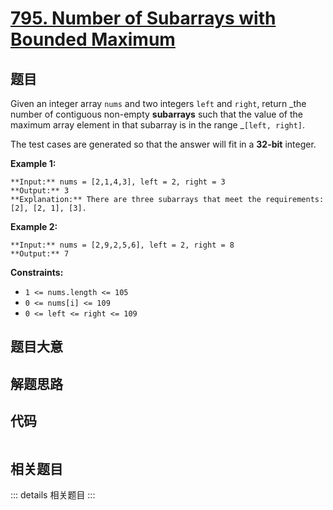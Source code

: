 # [795. Number of Subarrays with Bounded Maximum](https://leetcode.com/problems/number-of-subarrays-with-bounded-maximum)

## 题目

Given an integer array `nums` and two integers `left` and `right`, return _the
number of contiguous non-empty **subarrays** such that the value of the
maximum array element in that subarray is in the range _`[left, right]`.

The test cases are generated so that the answer will fit in a **32-bit**
integer.



**Example 1:**

    
    
    **Input:** nums = [2,1,4,3], left = 2, right = 3
    **Output:** 3
    **Explanation:** There are three subarrays that meet the requirements: [2], [2, 1], [3].
    

**Example 2:**

    
    
    **Input:** nums = [2,9,2,5,6], left = 2, right = 8
    **Output:** 7
    



**Constraints:**

  * `1 <= nums.length <= 105`
  * `0 <= nums[i] <= 109`
  * `0 <= left <= right <= 109`


## 题目大意

## 解题思路

## 代码

```javascript

```

## 相关题目

::: details 相关题目
:::
